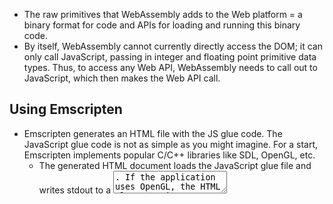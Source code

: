 - The raw primitives that WebAssembly adds to the Web platform = a binary format for code and APIs for loading and running this binary code. 
- By itself, WebAssembly cannot currently directly access the DOM; it can only call JavaScript, passing in integer and floating point primitive data types. Thus, to access any Web API, WebAssembly needs to call out to JavaScript, which then makes the Web API call. 
## Using Emscripten
- Emscripten generates an HTML file with the JS glue code. The JavaScript glue code is not as simple as you might imagine. For a start, Emscripten implements popular C/C++ libraries like SDL, OpenGL, etc. 
  - The generated HTML document loads the JavaScript glue file and writes stdout to a <textarea>. If the application uses OpenGL, the HTML also contains a <canvas> element that is used as the rendering target. 
- To use a custom HTML template:
```bash
emcc -o hello2.html hello2.c -O3 --shell-file html_template/shell_minimal.html
```
  - Path to the custom HTML template = `html_template/shell_minimal.html`. 
- By default, Emscripten-generated code always just calls the `main()` function, and other functions are eliminated as dead code. Putting `EMSCRIPTEN_KEEPALIVE` before a function name stops this from happening. You also need to import the `emscripten.h` library to use `EMSCRIPTEN_KEEPALIVE`.
  - You also need to compile with `NO_EXIT_RUNTIME`, which is necessary as otherwise when main() exits the runtime would be shut down.
  - Bash command to compile module: `emcc -o hello3.html hello3.c -O3 --shell-file html_template/shell_minimal.html -s NO_EXIT_RUNTIME=1 -s "EXPORTED_RUNTIME_METHODS=['ccall']"`
- To call the compiled C function
```javascript
var result = Module.ccall(
            'myFunction',  // name of C function
            null,  // return type
            null,  // argument types
            null  // arguments
        );
```

## Loading wasm with fetch()
- You can also make some wasm using WasmFiddle and then load the binary into your JS using fetch(): `const response = await fetch("simple.wasm");`
- Then, to instantiate a new WebAssembly.Module and WebAssembly.Instance: `const result = await WebAssembly.instantiateStreaming(response, importObject);`
  - Idk what the second argument actually means but this seems to work: `const importObject = { imports: { imported_func: arg => console.log(arg) } };`
Full example:
```javascript
WebAssembly.instantiateStreaming(fetch('simple.wasm'), importObject)
.then(obj => obj.instance.exports.exported_func());
```
- The net result of this is that we call our exported WebAssembly function exported_func, which in turn calls our imported JavaScript function imported_func, which logs the value provided inside the WebAssembly instance to the console. 
- For the non-streaming method, the API doesn't directly access byte code, so it require an extra step to turn the response into an ArrayBuffer:
```javascript
fetch('simple.wasm').then(response =>
  response.arrayBuffer()
).then(bytes =>
  WebAssembly.instantiate(bytes, importObject)
).then(results => {
  results.instance.exports.exported_func();
});
```
## ArrayBuffer and TypedArray
- `ArrayBuffer` object is used to represent a fixed length binary data segment. You can't directly manipulate its contents; to do that you need to create a `TypedArray`.
- To create an array buffer you can use the constructor and pass the number of bytes `new ArrayBuffer(numOfBytes)`. 
- Another way to create an ArrayBuffer is to call the `.arrayBuffer();` method that is part of fetch response objects and blob objects. 
- "TypedArray" doesn't represent an actual constructor, it is just the header term for a bunch of different constructors that have serve a similar functionality. 
  - When creating an instance of a TypedArray (e.g. `Int8Array`), an array buffer is created internally in memory or, if an ArrayBuffer object is given as constructor argument, then this is used instead. 
  - Typed arrays are like an extension to array buffers that allow interaction with the contents. 
- `Uint8Array` = unsigned array of 8 bit integers. `new Uint8Array(8)` instantiates an array of 8 elements, because the argument of the constructor is the length of the array (ArrayBuffer size created = length * bytes per element).
- You can reference elements in the array using standard array index syntax (that is, using bracket notation). Eg: `- int16[0] = 42;`
  - However, getting or setting indexed properties on typed arrays will not search in the prototype chain for this property, even when the indices are out of bound. Indexed properties will consult the ArrayBuffer and will never look at object properties. You can still use named properties, just like with all objects. 

## Memory
```javascript
var memory = new WebAssembly.Memory({initial:10, maximum:100});
```
- The unit of `initial` and `maximum` is WebAssembly pages — these are fixed to 64KB in size. 
